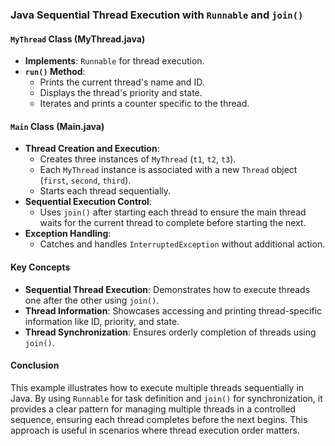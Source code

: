 ### Java Sequential Thread Execution with `Runnable` and `join()`

#### `MyThread` Class (MyThread.java)
- **Implements**: `Runnable` for thread execution.
- **`run()` Method**: 
  - Prints the current thread's name and ID.
  - Displays the thread's priority and state.
  - Iterates and prints a counter specific to the thread.

#### `Main` Class (Main.java)
- **Thread Creation and Execution**:
  - Creates three instances of `MyThread` (`t1`, `t2`, `t3`).
  - Each `MyThread` instance is associated with a new `Thread` object (`first`, `second`, `third`).
  - Starts each thread sequentially.
- **Sequential Execution Control**:
  - Uses `join()` after starting each thread to ensure the main thread waits for the current thread to complete before starting the next.
- **Exception Handling**:
  - Catches and handles `InterruptedException` without additional action.

#### Key Concepts
- **Sequential Thread Execution**: Demonstrates how to execute threads one after the other using `join()`.
- **Thread Information**: Showcases accessing and printing thread-specific information like ID, priority, and state.
- **Thread Synchronization**: Ensures orderly completion of threads using `join()`.

#### Conclusion
This example illustrates how to execute multiple threads sequentially in Java. By using `Runnable` for task definition and `join()` for synchronization, it provides a clear pattern for managing multiple threads in a controlled sequence, ensuring each thread completes before the next begins. This approach is useful in scenarios where thread execution order matters.